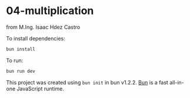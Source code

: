 # 04-multiplication
from M.Ing. Isaac Hdez Castro

To install dependencies:

```bash
bun install
```

To run:

```bash
bun run dev
```

This project was created using `bun init` in bun v1.2.2. [Bun](https://bun.sh) is a fast all-in-one JavaScript runtime.
